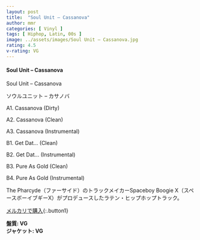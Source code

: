 ```yaml
---
layout: post
title:  "Soul Unit – Cassanova"
author: mmr
categories: [ Vinyl ]
tags: [ Hiphop, Latin, 00s ]
image: ../assets/images/Soul Unit – Cassanova.jpg
rating: 4.5
v-rating: VG
---
```


#### Soul Unit – Cassanova

Soul Unit – Cassanova

ソウルユニット – カサノバ

A1. Cassanova (Dirty)

A2. Cassanova (Clean)

A3. Cassanova (Instrumental)

B1. Get Dat... (Clean)

B2. Get Dat... (Instrumental)

B3. Pure As Gold (Clean)

B4. Pure As Gold (Instrumental)

The Pharcyde（ファーサイド）のトラックメイカーSpaceboy Boogie X（スペースボーイブギーX）がプロデュースしたラテン・ヒップホップトラック。

[メルカリで購入](https://jp.mercari.com/item/m82257965192?afid=6142608987){:.button1}

<div class="mt-4 mb-4 d-flex align-items-center">
<strong class="mr-1">盤質: VG</strong>
</div>
<div class="mt-4 mb-4 d-flex align-items-center">
<strong class="mr-1">ジャケット: VG</strong>
</div>
